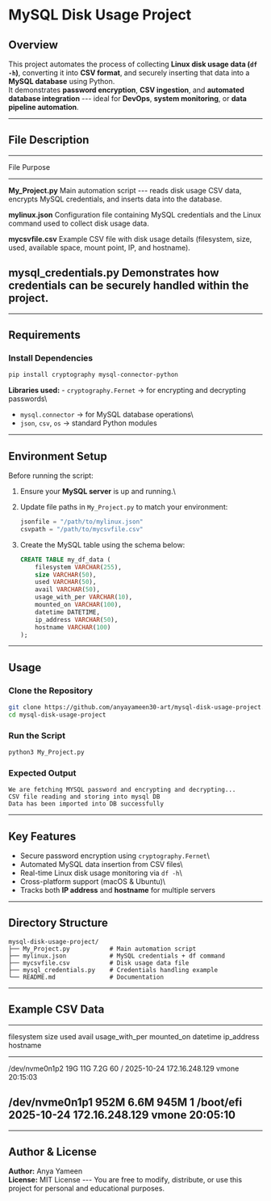 # MySQL Disk Usage Project

## Overview

This project automates the process of collecting **Linux disk usage data
(`df -h`)**, converting it into **CSV format**, and securely inserting
that data into a **MySQL database** using Python.\
It demonstrates **password encryption**, **CSV ingestion**, and
**automated database integration** --- ideal for **DevOps**, **system
monitoring**, or **data pipeline automation**.

------------------------------------------------------------------------

## File Description

  -----------------------------------------------------------------------
  File                       Purpose
  -------------------------- --------------------------------------------
  **My_Project.py**          Main automation script --- reads disk usage
                             CSV data, encrypts MySQL credentials, and
                             inserts data into the database.

  **mylinux.json**           Configuration file containing MySQL
                             credentials and the Linux command used to
                             collect disk usage data.

  **mycsvfile.csv**          Example CSV file with disk usage details
                             (filesystem, size, used, available space,
                             mount point, IP, and hostname).

  **mysql_credentials.py**   Demonstrates how credentials can be securely
                             handled within the project.
  -----------------------------------------------------------------------

------------------------------------------------------------------------

## Requirements

### Install Dependencies

``` bash
pip install cryptography mysql-connector-python
```

**Libraries used:** - `cryptography.Fernet` → for encrypting and
decrypting passwords\
- `mysql.connector` → for MySQL database operations\
- `json`, `csv`, `os` → standard Python modules

------------------------------------------------------------------------

## Environment Setup

Before running the script:

1.  Ensure your **MySQL server** is up and running.\

2.  Update file paths in `My_Project.py` to match your environment:

    ``` python
    jsonfile = "/path/to/mylinux.json"
    csvpath = "/path/to/mycsvfile.csv"
    ```

3.  Create the MySQL table using the schema below:

    ``` sql
    CREATE TABLE my_df_data (
        filesystem VARCHAR(255),
        size VARCHAR(50),
        used VARCHAR(50),
        avail VARCHAR(50),
        usage_with_per VARCHAR(10),
        mounted_on VARCHAR(100),
        datetime DATETIME,
        ip_address VARCHAR(50),
        hostname VARCHAR(100)
    );
    ```

------------------------------------------------------------------------

## Usage

### Clone the Repository

``` bash
git clone https://github.com/anyayameen30-art/mysql-disk-usage-project.git
cd mysql-disk-usage-project
```

### Run the Script

``` bash
python3 My_Project.py
```

### Expected Output

    We are fetching MYSQL password and encrypting and decrypting...
    CSV file reading and storing into mysql DB
    Data has been imported into DB successfully

------------------------------------------------------------------------

## Key Features

- Secure password encryption using `cryptography.Fernet`\
- Automated MySQL data insertion from CSV files\
- Real-time Linux disk usage monitoring via `df -h`\
- Cross-platform support (macOS & Ubuntu)\
- Tracks both **IP address** and **hostname** for multiple servers

------------------------------------------------------------------------

## Directory Structure

    mysql-disk-usage-project/
    ├── My_Project.py           # Main automation script
    ├── mylinux.json            # MySQL credentials + df command
    ├── mycsvfile.csv           # Disk usage data file
    ├── mysql_credentials.py    # Credentials handling example
    └── README.md               # Documentation

------------------------------------------------------------------------

## Example CSV Data

  -------------------------------------------------------------------------------------------------------------
  filesystem       size   used   avail   usage_with_per   mounted_on   datetime     ip_address       hostname
  ---------------- ------ ------ ------- ---------------- ------------ ------------ ---------------- ----------
  /dev/nvme0n1p2   19G    11G    7.2G    60               /            2025-10-24   172.16.248.129   vmone
                                                                       20:15:03                      

  /dev/nvme0n1p1   952M   6.6M   945M    1                /boot/efi    2025-10-24   172.16.248.129   vmone
                                                                       20:05:10                      
  -------------------------------------------------------------------------------------------------------------

------------------------------------------------------------------------

## Author & License

**Author:** Anya Yameen\
**License:** MIT License --- You are free to modify, distribute, or use
this project for personal and educational purposes.

